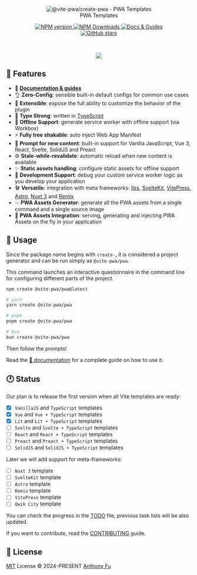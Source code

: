 <p align='center'>
<img src='./hero.png' alt="@vite-pwa/create-pwa - PWA Templates"><br>
PWA Templates
</p>

<p align='center'>
<a href='https://www.npmjs.com/package/@vite-pwa/create-pwa' target="__blank">
<img src='https://img.shields.io/npm/v/@vite-pwa/create-pwa?color=33A6B8&label=' alt="NPM version">
</a>
<a href="https://www.npmjs.com/package/@vite-pwa/create-pwa" target="__blank">
    <img alt="NPM Downloads" src="https://img.shields.io/npm/dm/@vite-pwa/create-pwa?color=476582&label=">
</a>
<a href="https://vite-pwa-org.netlify.app/guide/scaffolding" target="__blank">
    <img src="https://img.shields.io/static/v1?label=&message=docs%20%26%20guides&color=2e859c" alt="Docs & Guides">
</a>
<br>
<a href="https://github.com/vite-pwa/create-pwa" target="__blank">
<img alt="GitHub stars" src="https://img.shields.io/github/stars/vite-pwa/create-pwa?style=social">
</a>
</p>

<br>

<p align="center">
  <a href="https://cdn.jsdelivr.net/gh/antfu/static/sponsors.svg">
    <img src='https://cdn.jsdelivr.net/gh/antfu/static/sponsors.svg'/>
  </a>
</p>

## 🚀 Features

- 📖 [**Documentation & guides**](https://vite-pwa-org.netlify.app/)
- 👌 **Zero-Config**: sensible built-in default configs for common use cases
- 🔩 **Extensible**: expose the full ability to customize the behavior of the plugin
- 🦾 **Type Strong**: written in [TypeScript](https://www.typescriptlang.org/)
- 🔌 **Offline Support**: generate service worker with offline support (via Workbox)
- ⚡ **Fully tree shakable**: auto inject Web App Manifest
- 💬 **Prompt for new content**: built-in support for Vanilla JavaScript, Vue 3, React, Svelte, SolidJS and Preact
- ⚙️ **Stale-while-revalidate**: automatic reload when new content is available
- ✨ **Static assets handling**: configure static assets for offline support
- 🐞 **Development Support**: debug your custom service worker logic as you develop your application
- 🛠️ **Versatile**: integration with meta frameworks: [îles](https://github.com/ElMassimo/iles), [SvelteKit](https://github.com/sveltejs/kit), [VitePress](https://github.com/vuejs/vitepress), [Astro](https://github.com/withastro/astro), [Nuxt 3](https://github.com/nuxt/nuxt) and [Remix](https://github.com/remix-run/remix)
- 💥 **PWA Assets Generator**: generate all the PWA assets from a single command and a single source image
- 🚀 **PWA Assets Integration**: serving, generating and injecting PWA Assets on the fly in your application

## 🦄 Usage

Since the package name begins with `create-`, it is considered a project generator and can be run simply as `@vite-pwa/pwa`.

This command launches an interactive questionnaire in the command line for configuring different parts of the project.

```bash
npm create @vite-pwa/pwa@latest

# yarn
yarn create @vite-pwa/pwa

# pnpm
pnpm create @vite-pwa/pwa

# bun
bun create @vite-pwa/pwa
```

Then follow the prompts!

Read the [📖 documentation](https://vite-pwa-org.netlify.app/guide/scaffolding) for a complete guide on how to use it.

## :clock1: Status

Our plan is to release the first version when all Vite templates are ready:
- [x] `VanillaJS` and `TypeScript` templates
- [x] `Vue` and `Vue + TypeScript` templates
- [x] `Lit` and `Lit + TypeScript` templates
- [ ] `Svelte` and `Svelte + TypeScript` templates
- [ ] `React` and `React + TypeScript` templates
- [ ] `Preact` and `Preact + TypeScript` templates
- [ ] `SolidJS` and `SolidJS + TypeScript` templates

Later we will add support for meta-frameworks:
- [ ] `Nuxt 3` template
- [ ] `SvelteKit` template
- [ ] `Astro` template
- [ ] `Remix` template
- [ ] `VitePress` template
- [ ] `Qwik City` template

You can check the progress in the [TODO](./TODO.md) file, previous task lists will be also updated.

If you want to contribute, read the [CONTRIBUTING](./CONTRIBUTING.md) guide.

## 📄 License

[MIT](./LICENSE) License &copy; 2024-PRESENT [Anthony Fu](https://github.com/antfu)
